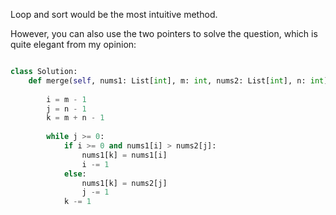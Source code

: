 Loop and sort would be the most intuitive method.

However, you can also use the two pointers to solve the question, which is quite elegant from my opinion:


```python

class Solution:
    def merge(self, nums1: List[int], m: int, nums2: List[int], n: int) -> None:
        
        i = m - 1
        j = n - 1
        k = m + n - 1
        
        while j >= 0:
            if i >= 0 and nums1[i] > nums2[j]:
                nums1[k] = nums1[i]
                i -= 1
            else:
                nums1[k] = nums2[j]
                j -= 1
            k -= 1
```



